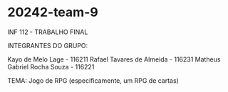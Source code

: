 # 20242-team-9

INF 112 - TRABALHO FINAL

INTEGRANTES DO GRUPO:

Kayo de Melo Lage - 116211
Rafael Tavares de Almeida - 116231
Matheus Gabriel Rocha Souza - 116221

TEMA: Jogo de RPG (especificamente, um RPG de cartas)